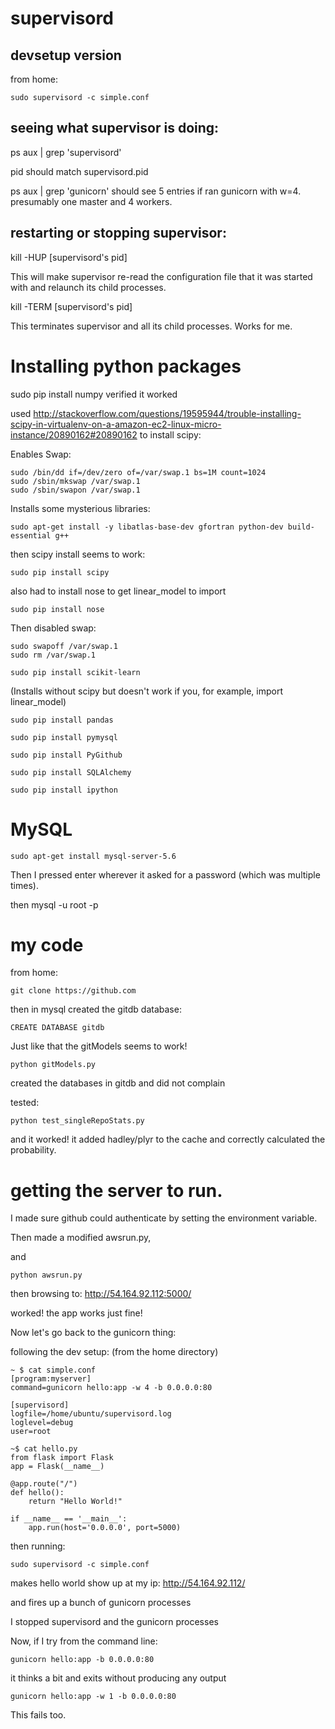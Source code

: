 # supervisord

## devsetup version

from home:
```
sudo supervisord -c simple.conf
```

## seeing what supervisor is doing:
ps aux | grep 'supervisord'

pid should match supervisord.pid


ps aux | grep 'gunicorn'
should see 5 entries if ran gunicorn
with w=4. presumably one master and
4 workers.

## restarting or stopping supervisor:

kill -HUP [supervisord's pid]

This will make supervisor re-read the 
configuration file that it was started
with and relaunch its child processes.

kill -TERM [supervisord's pid]

This terminates supervisor and all its
child processes. Works for me.




# Installing python packages

sudo pip install numpy
verified it worked

used 
http://stackoverflow.com/questions/19595944/trouble-installing-scipy-in-virtualenv-on-a-amazon-ec2-linux-micro-instance/20890162#20890162
to install scipy:

Enables Swap:
```
sudo /bin/dd if=/dev/zero of=/var/swap.1 bs=1M count=1024
sudo /sbin/mkswap /var/swap.1
sudo /sbin/swapon /var/swap.1
```

Installs some mysterious libraries:
```
sudo apt-get install -y libatlas-base-dev gfortran python-dev build-essential g++
```

then scipy install seems to work:
```
sudo pip install scipy
```

also had to install nose to
get linear_model to import
```
sudo pip install nose
```

Then disabled swap:
```
sudo swapoff /var/swap.1
sudo rm /var/swap.1
```


```
sudo pip install scikit-learn 
```
(Installs without scipy but doesn't work
if you, for example, import linear_model)


```
sudo pip install pandas
```

```
sudo pip install pymysql
```

```
sudo pip install PyGithub
```

```
sudo pip install SQLAlchemy
```

```
sudo pip install ipython
```


# MySQL

```
sudo apt-get install mysql-server-5.6
```

Then I pressed enter wherever it asked for a password
(which was multiple times).

then 
mysql -u root -p


# my code

from home:
```
git clone https://github.com
```

then in mysql created the gitdb database:
```
CREATE DATABASE gitdb
```


Just like that the gitModels seems to work!
```
python gitModels.py
```
created the databases in gitdb and did not complain

tested:
```
python test_singleRepoStats.py
```
and it worked! it added hadley/plyr to the cache
and correctly calculated the probability.


# getting the server to run.

I made sure github could authenticate
by setting the environment variable.


Then made a modified awsrun.py,

and

```
python awsrun.py
```

then browsing to:
http://54.164.92.112:5000/

worked!
the app works just fine!


Now let's go back to the gunicorn thing:

following the dev setup:
(from the home directory)

```
~ $ cat simple.conf
[program:myserver]
command=gunicorn hello:app -w 4 -b 0.0.0.0:80

[supervisord]
logfile=/home/ubuntu/supervisord.log
loglevel=debug
user=root
```

```
~$ cat hello.py
from flask import Flask
app = Flask(__name__)

@app.route("/")
def hello():
    return "Hello World!"

if __name__ == '__main__':
    app.run(host='0.0.0.0', port=5000)
```

then running:
```
sudo supervisord -c simple.conf
```
makes hello world show up at my ip: 
http://54.164.92.112/

and fires up a bunch of gunicorn processes

I stopped supervisord and the gunicorn processes

Now, if I try from the command line:
```
gunicorn hello:app -b 0.0.0.0:80
```

it thinks a bit and exits without producing any output

```
gunicorn hello:app -w 1 -b 0.0.0.0:80
```

This fails too.

